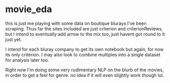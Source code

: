 # movie_eda

this is just me playing with some data on boutique blurays I've been scraping. Thus far the sites included are just criterion and criterionReviews, but I intend to eventually add arrow to the mix too, just havent got round to it just yet. 

I intend for each bluray company to get its own notebook but again, for now its only criterion. I may also look to combine multiples into a single dataset for analysis later too.

Right now I'm doing some very rudimentary NLP on the blurb of the movies, in order to get a feel for genre. no idea if it will even slightly work though lol.
